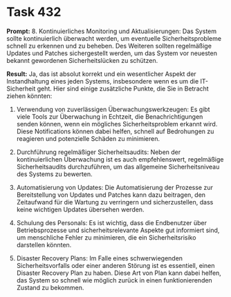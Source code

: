 # Task 432

**Prompt:** 8. Kontinuierliches Monitoring und Aktualisierungen: Das System sollte kontinuierlich überwacht werden, um eventuelle Sicherheitsprobleme schnell zu erkennen und zu beheben. Des Weiteren sollten regelmäßige Updates und Patches sichergestellt werden, um das System vor neuesten bekannt gewordenen Sicherheitslücken zu schützen.

**Result:**
Ja, das ist absolut korrekt und ein wesentlicher Aspekt der Instandhaltung eines jeden Systems, insbesondere wenn es um die IT-Sicherheit geht. Hier sind einige zusätzliche Punkte, die Sie in Betracht ziehen könnten: 

1. Verwendung von zuverlässigen Überwachungswerkzeugen: Es gibt viele Tools zur Überwachung in Echtzeit, die Benachrichtigungen senden können, wenn ein mögliches Sicherheitsproblem erkannt wird. Diese Notifications können dabei helfen, schnell auf Bedrohungen zu reagieren und potenzielle Schäden zu minimieren.

2. Durchführung regelmäßiger Sicherheitsaudits: Neben der kontinuierlichen Überwachung ist es auch empfehlenswert, regelmäßige Sicherheitsaudits durchzuführen, um das allgemeine Sicherheitsniveau des Systems zu bewerten.

3. Automatisierung von Updates: Die Automatisierung der Prozesse zur Bereitstellung von Updates und Patches kann dazu beitragen, den Zeitaufwand für die Wartung zu verringern und sicherzustellen, dass keine wichtigen Updates übersehen werden.

4. Schulung des Personals: Es ist wichtig, dass die Endbenutzer über Betriebsprozesse und sicherheitsrelevante Aspekte gut informiert sind, um menschliche Fehler zu minimieren, die ein Sicherheitsrisiko darstellen könnten.

5. Disaster Recovery Plans: Im Falle eines schwerwiegenden Sicherheitsvorfalls oder einer anderen Störung ist es essentiell, einen Disaster Recovery Plan zu haben. Diese Art von Plan kann dabei helfen, das System so schnell wie möglich zurück in einen funktionierenden Zustand zu bekommen.
